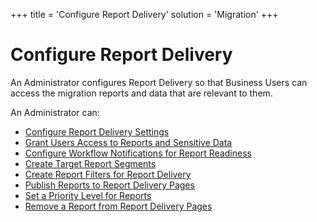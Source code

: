 +++
title = 'Configure Report Delivery'
solution = 'Migration'
+++

# Configure Report Delivery

An Administrator configures Report Delivery so that Business Users can
access the migration reports and data that are relevant to them.

An Administrator can:

  - [Configure Report Delivery
    Settings](Configure_Report_Delivery_Settings.htm)
  - [Grant Users Access to Reports and Sensitive
    Data](Grant_Users_Access_to_Reports_and_Sensitive_Data.htm)
  - [Configure Workflow Notifications for Report
    Readiness](Configure_Notifications_for_Report_Readiness.htm)
  - [Create Target Report Segments](Target_Report_Segments.htm)
  - [Create Report Filters for Report
    Delivery](Report_Delivery_Filters.htm#Create_Report_Delivery_Filters)
  - [Publish Reports to Report Delivery
    Pages](Publish_Reports_to_Report_Delivery_Pages.htm)
  - [Set a Priority Level for
    Reports](Set_a_Priority_Level_for_Reports.htm)
  - [Remove a Report from Report Delivery
    Pages](Remove_a_Report_from_Report_Delivery_Pages.htm)
